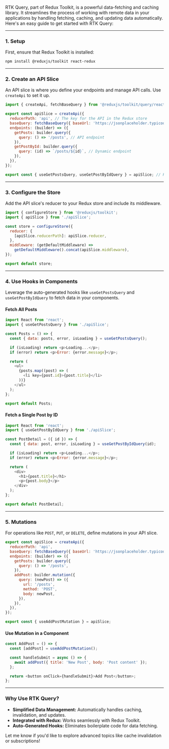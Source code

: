 RTK Query, part of Redux Toolkit, is a powerful data-fetching and caching library. It streamlines the process of working with remote data in your applications by handling fetching, caching, and updating data automatically. Here's an easy guide to get started with RTK Query:

---

### **1. Setup**
First, ensure that Redux Toolkit is installed:

```bash
npm install @reduxjs/toolkit react-redux
```

---

### **2. Create an API Slice**
An API slice is where you define your endpoints and manage API calls. Use `createApi` to set it up.

```javascript
import { createApi, fetchBaseQuery } from '@reduxjs/toolkit/query/react';

export const apiSlice = createApi({
  reducerPath: 'api', // The key for the API in the Redux store
  baseQuery: fetchBaseQuery({ baseUrl: 'https://jsonplaceholder.typicode.com' }),
  endpoints: (builder) => ({
    getPosts: builder.query({
      query: () => '/posts', // API endpoint
    }),
    getPostById: builder.query({
      query: (id) => `/posts/${id}`, // Dynamic endpoint
    }),
  }),
});

export const { useGetPostsQuery, useGetPostByIdQuery } = apiSlice; // Hooks for components
```

---

### **3. Configure the Store**
Add the API slice's reducer to your Redux store and include its middleware.

```javascript
import { configureStore } from '@reduxjs/toolkit';
import { apiSlice } from './apiSlice';

const store = configureStore({
  reducer: {
    [apiSlice.reducerPath]: apiSlice.reducer,
  },
  middleware: (getDefaultMiddleware) =>
    getDefaultMiddleware().concat(apiSlice.middleware),
});

export default store;
```

---

### **4. Use Hooks in Components**
Leverage the auto-generated hooks like `useGetPostsQuery` and `useGetPostByIdQuery` to fetch data in your components.

#### Fetch All Posts
```javascript
import React from 'react';
import { useGetPostsQuery } from './apiSlice';

const Posts = () => {
  const { data: posts, error, isLoading } = useGetPostsQuery();

  if (isLoading) return <p>Loading...</p>;
  if (error) return <p>Error: {error.message}</p>;

  return (
    <ul>
      {posts.map((post) => (
        <li key={post.id}>{post.title}</li>
      ))}
    </ul>
  );
};

export default Posts;
```

#### Fetch a Single Post by ID
```javascript
import React from 'react';
import { useGetPostByIdQuery } from './apiSlice';

const PostDetail = ({ id }) => {
  const { data: post, error, isLoading } = useGetPostByIdQuery(id);

  if (isLoading) return <p>Loading...</p>;
  if (error) return <p>Error: {error.message}</p>;

  return (
    <div>
      <h1>{post.title}</h1>
      <p>{post.body}</p>
    </div>
  );
};

export default PostDetail;
```

---

### **5. Mutations**
For operations like `POST`, `PUT`, or `DELETE`, define mutations in your API slice.

```javascript
export const apiSlice = createApi({
  reducerPath: 'api',
  baseQuery: fetchBaseQuery({ baseUrl: 'https://jsonplaceholder.typicode.com' }),
  endpoints: (builder) => ({
    getPosts: builder.query({
      query: () => '/posts',
    }),
    addPost: builder.mutation({
      query: (newPost) => ({
        url: '/posts',
        method: 'POST',
        body: newPost,
      }),
    }),
  }),
});

export const { useAddPostMutation } = apiSlice;
```

#### Use Mutation in a Component
```javascript
const AddPost = () => {
  const [addPost] = useAddPostMutation();

  const handleSubmit = async () => {
    await addPost({ title: 'New Post', body: 'Post content' });
  };

  return <button onClick={handleSubmit}>Add Post</button>;
};
```

---

### **Why Use RTK Query?**

- **Simplified Data Management:** Automatically handles caching, invalidation, and updates.
- **Integrated with Redux:** Works seamlessly with Redux Toolkit.
- **Auto-Generated Hooks:** Eliminates boilerplate code for data fetching.

Let me know if you'd like to explore advanced topics like cache invalidation or subscriptions!